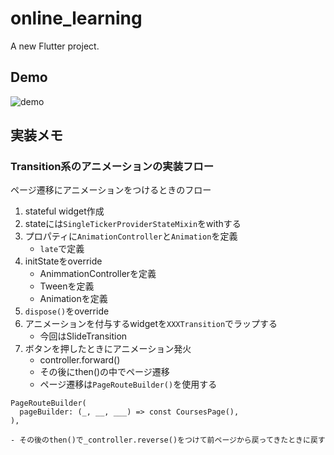 # online_learning

A new Flutter project.

## Demo

![demo](https://user-images.githubusercontent.com/64715484/143199006-4a698a51-4e5b-4a3b-a79a-c14beb5eccb5.gif)

## 実装メモ

### Transition系のアニメーションの実装フロー

ページ遷移にアニメーションをつけるときのフロー

1. stateful widget作成
1. stateには`SingleTickerProviderStateMixin`をwithする
1. プロパティに`AnimationController`と`Animation`を定義
    - `late`で定義
1. initStateをoverride
    - AnimmationControllerを定義
    - Tweenを定義
    - Animationを定義
1. `dispose()`をoverride
1. アニメーションを付与するwidgetを`XXXTransition`でラップする
    - 今回はSlideTransition
1. ボタンを押したときにアニメーション発火
    - controller.forward()
    - その後にthen()の中でページ遷移
    - ページ遷移は`PageRouteBuilder()`を使用する
  ```
  PageRouteBuilder(
    pageBuilder: (_, __, ___) => const CoursesPage(),
  ),
  ```
    - その後のthen()で_controller.reverse()をつけて前ページから戻ってきたときに戻す
